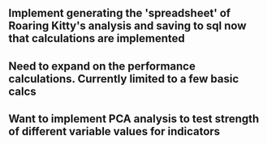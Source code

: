 ## Implement generating the 'spreadsheet' of Roaring Kitty's analysis and saving to sql now that calculations are implemented

## Need to expand on the performance calculations. Currently limited to a few basic calcs

## Want to implement PCA analysis to test strength of different variable values for indicators

